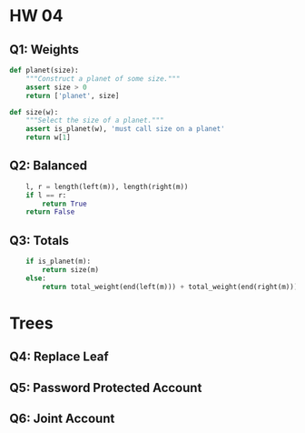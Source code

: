 # HW 04

## Q1: Weights

```python
def planet(size):
    """Construct a planet of some size."""
    assert size > 0
    return ['planet', size]

def size(w):
    """Select the size of a planet."""
    assert is_planet(w), 'must call size on a planet'
    return w[1]
```

## Q2: Balanced

```python
    l, r = length(left(m)), length(right(m))
    if l == r:
        return True
    return False
```

## Q3: Totals

```python
    if is_planet(m):
        return size(m)
    else:
        return total_weight(end(left(m))) + total_weight(end(right(m)))
```

# Trees

## Q4: Replace Leaf

## Q5: Password Protected Account

## Q6: Joint Account

